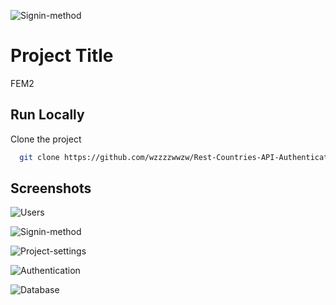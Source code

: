 ![Signin-method](https://github.com/wzzzzwwzw/Rest-Countries-API-Authentication/assets/46055260/e6e94997-3b14-421d-931b-dcfe48458b35)
# Project Title

FEM2

## Run Locally

Clone the project

```bash
  git clone https://github.com/wzzzzwwzw/Rest-Countries-API-Authentication.git
```
## Screenshots

![Users](https://github.com/wzzzzwwzw/Rest-Countries-API-Authentication/assets/46055260/01d48123-aeef-4e06-8ba2-adf7f6d164f0)

![Signin-method](https://github.com/wzzzzwwzw/Rest-Countries-API-Authentication/assets/46055260/6a9b4fd0-a6d3-4899-8c18-9e8f5a162577)

![Project-settings](https://github.com/wzzzzwwzw/Rest-Countries-API-Authentication/assets/46055260/d509e5eb-a327-43fb-91b2-6c19d167221b)

![Authentication](https://github.com/wzzzzwwzw/Rest-Countries-API-Authentication/assets/46055260/95075bff-a7b8-496f-89e0-6e0f3cf2627c)

![Database](https://github.com/wzzzzwwzw/Rest-Countries-API-Authentication/assets/46055260/527d24c4-0be7-47d7-98fb-cb04d59144fe)
